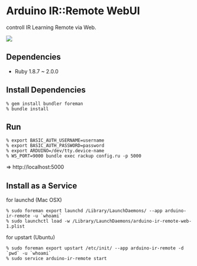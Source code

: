 Arduino IR::Remote WebUI
========================
controll IR Learning Remote via Web.

<img src="http://farm6.staticflickr.com/5498/9343211005_69a25a811e.jpg">

Dependencies
------------
- Ruby 1.8.7 ~ 2.0.0


Install Dependencies
--------------------

    % gem install bundler foreman
    % bundle install


Run
---

    % export BASIC_AUTH_USERNAME=username
    % export BASIC_AUTH_PASSWORD=password
    % export ARDUINO=/dev/tty.device-name
    % WS_PORT=9000 bundle exec rackup config.ru -p 5000

=> http://localhost:5000


Install as a Service
------------------

for launchd (Mac OSX)

    % sudo foreman export launchd /Library/LaunchDaemons/ --app arduino-ir-remote -u `whoami`
    % sudo launchctl load -w /Library/LaunchDaemons/arduino-ir-remote-web-1.plist

for upstart (Ubuntu)

    % sudo foreman export upstart /etc/init/ --app arduino-ir-remote -d `pwd` -u `whoami`
    % sudo service arduino-ir-remote start
